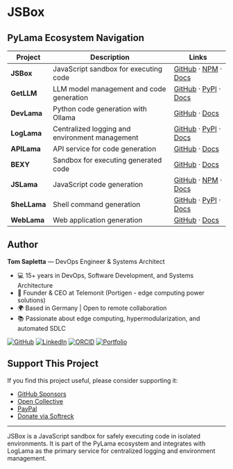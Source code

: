 # JSBox

## PyLama Ecosystem Navigation

| Project | Description | Links |
|---------|-------------|-------|
| **JSBox** | JavaScript sandbox for executing code | [GitHub](https://github.com/py-lama/jsbox) · [NPM](https://www.npmjs.com/package/jsbox) · [Docs](https://py-lama.github.io/jsbox/) |
| **GetLLM** | LLM model management and code generation | [GitHub](https://github.com/py-lama/getllm) · [PyPI](https://pypi.org/project/getllm/) · [Docs](https://py-lama.github.io/getllm/) |
| **DevLama** | Python code generation with Ollama | [GitHub](https://github.com/py-lama/devlama) · [Docs](https://py-lama.github.io/devlama/) |
| **LogLama** | Centralized logging and environment management | [GitHub](https://github.com/py-lama/loglama) · [PyPI](https://pypi.org/project/loglama/) · [Docs](https://py-lama.github.io/loglama/) |
| **APILama** | API service for code generation | [GitHub](https://github.com/py-lama/apilama) · [Docs](https://py-lama.github.io/apilama/) |
| **BEXY** | Sandbox for executing generated code | [GitHub](https://github.com/py-lama/bexy) · [Docs](https://py-lama.github.io/bexy/) |
| **JSLama** | JavaScript code generation | [GitHub](https://github.com/py-lama/jslama) · [NPM](https://www.npmjs.com/package/jslama) · [Docs](https://py-lama.github.io/jslama/) |
| **SheLLama** | Shell command generation | [GitHub](https://github.com/py-lama/shellama) · [PyPI](https://pypi.org/project/shellama/) · [Docs](https://py-lama.github.io/shellama/) |
| **WebLama** | Web application generation | [GitHub](https://github.com/py-lama/weblama) · [Docs](https://py-lama.github.io/weblama/) |

## Author

**Tom Sapletta** — DevOps Engineer & Systems Architect

- 💻 15+ years in DevOps, Software Development, and Systems Architecture
- 🏢 Founder & CEO at Telemonit (Portigen - edge computing power solutions)
- 🌍 Based in Germany | Open to remote collaboration
- 📚 Passionate about edge computing, hypermodularization, and automated SDLC

[![GitHub](https://img.shields.io/badge/GitHub-181717?logo=github&logoColor=white)](https://github.com/tom-sapletta-com)
[![LinkedIn](https://img.shields.io/badge/LinkedIn-0077B5?logo=linkedin&logoColor=white)](https://linkedin.com/in/tom-sapletta-com)
[![ORCID](https://img.shields.io/badge/ORCID-A6CE39?logo=orcid&logoColor=white)](https://orcid.org/0009-0000-6327-2810)
[![Portfolio](https://img.shields.io/badge/Portfolio-000000?style=flat&logo=about.me&logoColor=white)](https://www.digitname.com/)

## Support This Project

If you find this project useful, please consider supporting it:

- [GitHub Sponsors](https://github.com/sponsors/tom-sapletta-com)
- [Open Collective](https://opencollective.com/tom-sapletta-com)
- [PayPal](https://www.paypal.me/softreck/10.00)
- [Donate via Softreck](https://donate.softreck.dev)

---

JSBox is a JavaScript sandbox for safely executing code in isolated environments. It is part of the PyLama ecosystem and integrates with LogLama as the primary service for centralized logging and environment management.